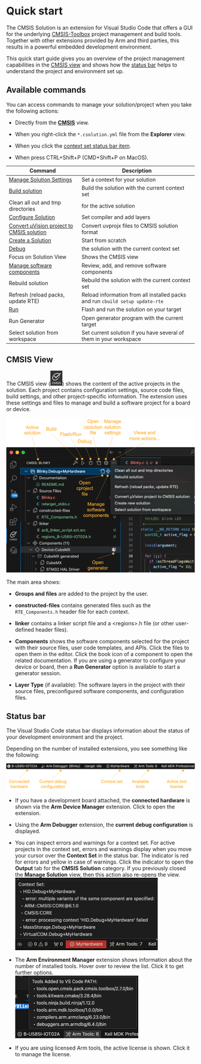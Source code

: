 # Quick start

The CMSIS Solution is an extension for Visual Studio Code that offers a GUI for the underlying
[CMSIS-Toolbox](https://open-cmsis-pack.github.io/cmsis-toolbox/) project management and build tools. Together with other
extensions provided by Arm and third parties, this results in a powerful embedded development environment.

This quick start guide gives you an overview of the project management capabilities in the [CMSIS view](#cmsis-view)
and shows how the [status bar](#status-bar) helps to understand the project and environment set up.

## Available commands

You can access commands to manage your solution/project when you take the following actions:

- Directly from the [**CMSIS**](#cmsis-view) view.

- When you right-click the `*.csolution.yml` file from the **Explorer** view.

- When you click the [context set status bar item](#status-bar).

- When press CTRL+Shift+P (CMD+Shift+P on MacOS).

| Command | Description |
|---------|-------------|
| [Manage Solution Settings](./manage_settings.md) | Set a context for your solution |
| [Build solution](./build.md)                     | Build the solution with the current context set |
| Clean all out and tmp directories        | for the active solution |
| [Configure Solution](./configuration.md#configure-a-solution) | Set compiler and add layers |
| [Convert µVision project to CMSIS solution](./tipsandtricks.md#convert-a-keil-uvision-project) | Convert uvprojx files to CMSIS solution format |
| [Create a Solution](./create_app.md)     | Start from scratch |
| [Debug](./debug.md)                      | the solution with the current context set |
| Focus on Solution View                   | Shows the CMSIS view |
| [Manage software components](./manage_components.md) | Review, add, and remove software components |
| Rebuild solution                         | Rebuild the solution with the current context set |
| Refresh (reload packs, update RTE)       | Reload information from all installed packs and run `cbuild setup update-rte` |
| [Run](./flash.md)                        | Flash and run the solution on your target |
| Run Generator                            | Open generator program with the current target |
| Select solution from workspace           | Set current solution if you have several of them in your workspace |

## CMSIS View

The CMSIS view (![CMSIS icon](./images/cmsis-icon.png)) shows the content of the active projects in the solution. Each
project contains configuration settings, source code files, build settings, and other project-specific information. The
extension uses these settings and files to manage and build a software project for a board or device.

![CMSIS view](./images/solution-outline.png)

The main area shows:

- **Groups and files** are added to the project by the user.

- **constructed-files** contains generated files such as the `RTE_Components.h` header file for each context.

- **linker** contains a linker script file and a &lt;regions&gt;.h file (or other user-defined header files).

- **Components** shows the software components selected for the project with their source files, user code templates, and
  APIs. Click the files to open them in the editor. Click the book icon of a component to open the related documentation.
  If you are using a generator to configure your device or board, then a **Run Generator** option is available to start a
  generator session.

- **Layer Type** (if available): The software layers in the project with their source files, preconfigured software
  components, and configuration files.

## Status bar

The Visual Studio Code status bar displays information about the status of your development environment and the project.

Depending on the number of installed extensions, you see something like the following:

![Status bar](./images/status-bar.png)

- If you have a development board attached, the **connected hardware** is shown via the **Arm Device Manager** extension.
  Click to open the extension.

- Using the **Arm Debugger** extension, the **current debug configuration** is displayed.

- You can inspect errors and warnings for a context set. For active projects in the context set, errors and warnings display
  when you move your cursor over the **Context Set** in the status bar. The indicator is red for errors and yellow in case
  of warnings. Click the indicator to open the **Output** tab for the **CMSIS Solution** category. If you previously closed
  the **Manage Solution** view, then this action also re-opens the view.  
  ![Context Set errors and warnings](./images/context-set-popup.png)

- The **Arm Environment Manager** extension shows information about the number of installed tools. Hover over to review the
  list. Click it to get further options.  
  ![Arm Tools](./images/arm-tools.png)

- If you are using licensed Arm tools, the active license is shown. Click it to manage the license.
